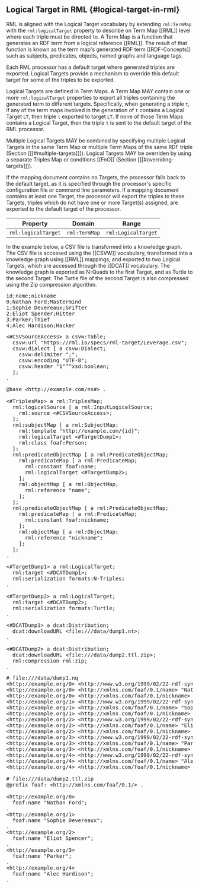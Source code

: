 ## Logical Target in RML {#logical-target-in-rml}

RML is aligned with the Logical Target vocabulary
by extending `rml:TermMap` with the `rml:logicalTarget` property
to describe on Term Map [[RML]] level where each triple must be directed to.
A Term Map is a function that generates an RDF term
from a logical reference [[RML]].
The result of that function is known as the term map's generated
RDF term [[RDF-Concepts]]
such as subjects, predicates, objects, named graphs and language tags.

Each RML processor has a default target where generated triples are exported.
Logical Targets provide a mechanism to override this default target for some
of the triples to be exported.

Logical Targets are defined in Term Maps. A Term Map MAY contain
one or more `rml:logicalTarget` properties to export all triples containing
the generated term to different targets. Specifically, when generating a
triple `t`, if any of the term maps involved in the generation of `t`
contains a Logical Target `LT`, then triple `t` exported to target `LT`.
If none of those Term Maps contains a Logical Target,
then the triple `t` is sent to the default target of the RML processor.

Multiple Logical Targets MAY be combined by specifying multiple Logical Targets
in the same Term Map or multiple Term Maps of the same RDF triple
(Section [[[#multiple-targets]]]).
Logical Targets MAY be overriden by using a separate Triples Map
or conditions [[FnO]] (Section [[[#overriding-targets]]]).

If the mapping document contains no Targets,
the processor falls back to the default target,
as it is specified through the processor's
specific configuration file or command line parameters.
If a mapping document contains at least one Target,
the processor will export the triples to these Targets,
triples which do not have one or more Target(s) assigned,
are exported to the default target of the processor.

| Property            | Domain       | Range                |
| ------------------- | ------------ | -------------------- |
| `rml:logicalTarget` | `rml:TermMap` | `rml:LogicalTarget` |

In the example below, a CSV file is transformed into a knowledge graph.
The CSV file is accessed using the [[CSVW]] vocabulary,
transformed into a knowledge graph using [[RML]] mappings,
and exported to two Logical Targets, which are accessed through the [[DCAT]]
vocabulary.
The knowledge graph is exported as N-Quads to the first Target,
and as Turtle to the second Target.
The Turtle file of the second Target is also compressed using the Zip
compression algorithm.

<pre class="ex-input">
id;name;nickname
0;Nathan Ford;Mastermind
1;Sophie Devereaux;Grifter
2;Eliot Spender;Hitter
3;Parker;Thief
4;Alec Hardison;Hacker
</pre>

<pre class="ex-access">
&lt;#CSVSourceAccess&gt; a csvw:Table;
  csvw:url "https://rml.io/specs/rml-target/Leverage.csv";
  csvw:dialect [ a csvw:Dialect;
    csvw:delimiter ";";
    csvw:encoding "UTF-8";
    csvw:header "1"^^xsd:boolean;
  ];
.
</pre>

<pre class="ex-mapping">
@base &lt;http://example.com/ns#&gt; .

&lt;#TriplesMap&gt; a rml:TriplesMap;
  rml:logicalSource [ a rml:InputLogicalSource;
    rml:source &lt;#CSVSourceAccess&gt;;
  ];
  rml:subjectMap [ a rml:SubjectMap;
    rml:template "http://example.com/{id}";
    rml:logicalTarget &lt;#TargetDump1&gt;;
    rml:class foaf:Person;
  ];
  rml:predicateObjectMap [ a rml:PredicateObjectMap;
    rml:predicateMap [ a rml:PredicateMap;
      rml:constant foaf:name;
      rml:logicalTarget &lt;#TargetDump2&gt;;
    ];
    rml:objectMap [ a rml:ObjectMap;
      rml:reference "name";
    ];
  ];
  rml:predicateObjectMap [ a rml:PredicateObjectMap;
    rml:predicateMap [ a rml:PredicateMap;
      rml:constant foaf:nickname;
    ];
    rml:objectMap [ a rml:ObjectMap;
      rml:reference "nickname";
    ];
  ];
.
</pre>

<pre class="ex-target">
&lt;#TargetDump1&gt; a rml:LogicalTarget;
  rml:target &lt;#DCATDump1&gt;;
  rml:serialization formats:N-Triples;
.

&lt;#TargetDump2&gt; a rml:LogicalTarget;
  rml:target &lt;#DCATDump2&gt;;
  rml:serialization formats:Turtle;
.
</pre>

<pre class="ex-access">
&lt;#DCATDump1&gt; a dcat:Distribution;
  dcat:downloadURL &ltfile:///data/dump1.nt&gt;;
.

&lt;#DCATDump2&gt; a dcat:Distribution;
  dcat:downloadURL &ltfile:///data/dump2.ttl.zip&gt;;
  rml:compression rml:zip;
.
</pre>

<pre class="ex-output">
# file:///data/dump1.nq
&lt;http://example.org/0&gt; &lt;http://www.w3.org/1999/02/22-rdf-syntax-ns#type&gt; &lt;http://xmlns.com/foaf/0.1/Person&gt; _b0 .
&lt;http://example.org/0&gt; &lt;http://xmlns.com/foaf/0.1/name&gt; "Nathan Ford" _b0 .
&lt;http://example.org/0&gt; &lt;http://xmlns.com/foaf/0.1/nickname&gt; "Mastermind" _b0 .
&lt;http://example.org/1&gt; &lt;http://www.w3.org/1999/02/22-rdf-syntax-ns#type&gt; &lt;http://xmlns.com/foaf/0.1/Person&gt; _b0 .
&lt;http://example.org/1&gt; &lt;http://xmlns.com/foaf/0.1/name&gt; "Sophie Devereaux" _b0 .
&lt;http://example.org/1&gt; &lt;http://xmlns.com/foaf/0.1/nickname&gt; "Grifter" _b0 .
&lt;http://example.org/2&gt; &lt;http://www.w3.org/1999/02/22-rdf-syntax-ns#type&gt; &lt;http://xmlns.com/foaf/0.1/Person&gt; _b0 .
&lt;http://example.org/2&gt; &lt;http://xmlns.com/foaf/0.1/name&gt; "Eliot Spencer" _b0 .
&lt;http://example.org/2&gt; &lt;http://xmlns.com/foaf/0.1/nickname&gt; "Hitter" _b0 .
&lt;http://example.org/3&gt; &lt;http://www.w3.org/1999/02/22-rdf-syntax-ns#type&gt; &lt;http://xmlns.com/foaf/0.1/Person&gt; _b0 .
&lt;http://example.org/3&gt; &lt;http://xmlns.com/foaf/0.1/name&gt; "Parker" _b0 .
&lt;http://example.org/3&gt; &lt;http://xmlns.com/foaf/0.1/nickname&gt; "Thief" _b0 .
&lt;http://example.org/4&gt; &lt;http://www.w3.org/1999/02/22-rdf-syntax-ns#type&gt; &lt;http://xmlns.com/foaf/0.1/Person&gt; _b0 .
&lt;http://example.org/4&gt; &lt;http://xmlns.com/foaf/0.1/name&gt; "Alec Hardison" _b0 .
&lt;http://example.org/4&gt; &lt;http://xmlns.com/foaf/0.1/nickname&gt; "Hacker" _b0 .

# file:///data/dump2.ttl.zip
@prefix foaf: &lt;http://xmlns.com/foaf/0.1/&gt; .

&lt;http://example.org/0&gt;
  foaf:name "Nathan Ford";
.
&lt;http://example.org/1&gt;
  foaf:name "Sophie Devereaux";
.
&lt;http://example.org/2&gt;
  foaf:name "Eliot Spencer";
.
&lt;http://example.org/3&gt;
  foaf:name "Parker";
.
&lt;http://example.org/4&gt;
  foaf:name "Alec Hardison";
.
</pre>


